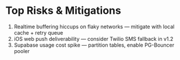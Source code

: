 # Top Risks & Mitigations

1. Realtime buffering hiccups on flaky networks — mitigate with local cache + retry queue
2. iOS web push deliverability — consider Twilio SMS fallback in v1.2
3. Supabase usage cost spike — partition tables, enable PG-Bouncer pooler
